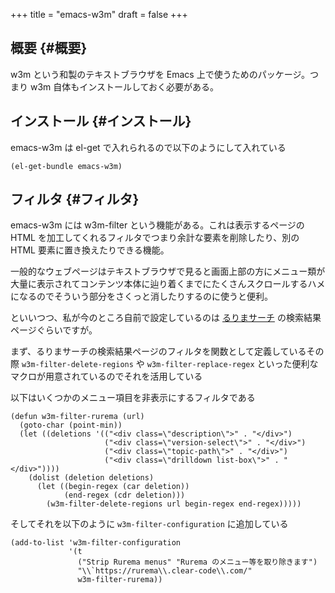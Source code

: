 +++
title = "emacs-w3m"
draft = false
+++

## 概要 {#概要}

w3m という和製のテキストブラウザを Emacs 上で使うためのパッケージ。つまり w3m 自体もインストールしておく必要がある。


## インストール {#インストール}

emacs-w3m は el-get で入れられるので以下のようにして入れている

```emacs-lisp
(el-get-bundle emacs-w3m)
```


## フィルタ {#フィルタ}

emacs-w3m には w3m-filter という機能がある。これは表示するページの HTML を加工してくれるフィルタでつまり余計な要素を削除したり、別の HTML 要素に置き換えたりできる機能。

一般的なウェブページはテキストブラウザで見ると画面上部の方にメニュー類が大量に表示されてコンテンツ本体に辿り着くまでにたくさんスクロールするハメになるのでそういう部分をさくっと消したりするのに使うと便利。

といいつつ、私が今のところ自前で設定しているのは [るりまサーチ](https://rurema.clear-code.com/) の検索結果ページぐらいですが。

まず、るりまサーチの検索結果ページのフィルタを関数として定義しているその際 `w3m-filter-delete-regions` や `w3m-filter-replace-regex` といった便利なマクロが用意されているのでそれを活用している

以下はいくつかのメニュー項目を非表示にするフィルタである

```emacs-lisp
(defun w3m-filter-rurema (url)
  (goto-char (point-min))
  (let ((deletions '(("<div class=\"description\">" . "</div>")
                     ("<div class=\"version-select\">" . "</div>")
                     ("<div class=\"topic-path\">" . "</div>")
                     ("<div class=\"drilldown list-box\">" . "</div>"))))
    (dolist (deletion deletions)
      (let ((begin-regex (car deletion))
            (end-regex (cdr deletion)))
        (w3m-filter-delete-regions url begin-regex end-regex)))))
```

そしてそれを以下のように `w3m-filter-configuration` に追加している

```emacs-lisp
(add-to-list 'w3m-filter-configuration
             '(t
               ("Strip Rurema menus" "Rurema のメニュー等を取り除きます")
               "\\`https://rurema\\.clear-code\\.com/"
               w3m-filter-rurema))
```
